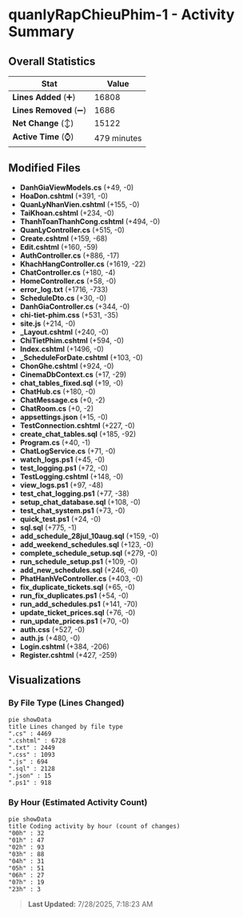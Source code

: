# quanlyRapChieuPhim-1 - Activity Summary 

## Overall Statistics

| Stat                   | Value                                                             |
| ---------------------- | ----------------------------------------------------------------- |
| **Lines Added** (➕)   | 16808                                          |
| **Lines Removed** (➖) | 1686                                        |
| **Net Change** (↕)    | 15122                |
| **Active Time** (⌚)   | 479 minutes |


## Modified Files
- **DanhGiaViewModels.cs** (+49, -0)
- **HoaDon.cshtml** (+391, -0)
- **QuanLyNhanVien.cshtml** (+155, -0)
- **TaiKhoan.cshtml** (+234, -0)
- **ThanhToanThanhCong.cshtml** (+494, -0)
- **QuanLyController.cs** (+515, -0)
- **Create.cshtml** (+159, -68)
- **Edit.cshtml** (+160, -59)
- **AuthController.cs** (+886, -17)
- **KhachHangController.cs** (+1619, -22)
- **ChatController.cs** (+180, -4)
- **HomeController.cs** (+58, -0)
- **error_log.txt** (+1716, -733)
- **ScheduleDto.cs** (+30, -0)
- **DanhGiaController.cs** (+344, -0)
- **chi-tiet-phim.css** (+531, -35)
- **site.js** (+214, -0)
- **_Layout.cshtml** (+240, -0)
- **ChiTietPhim.cshtml** (+594, -0)
- **Index.cshtml** (+1496, -0)
- **_ScheduleForDate.cshtml** (+103, -0)
- **ChonGhe.cshtml** (+924, -0)
- **CinemaDbContext.cs** (+17, -29)
- **chat_tables_fixed.sql** (+19, -0)
- **ChatHub.cs** (+180, -0)
- **ChatMessage.cs** (+0, -2)
- **ChatRoom.cs** (+0, -2)
- **appsettings.json** (+15, -0)
- **TestConnection.cshtml** (+227, -0)
- **create_chat_tables.sql** (+185, -92)
- **Program.cs** (+40, -1)
- **ChatLogService.cs** (+71, -0)
- **watch_logs.ps1** (+45, -0)
- **test_logging.ps1** (+72, -0)
- **TestLogging.cshtml** (+148, -0)
- **view_logs.ps1** (+97, -48)
- **test_chat_logging.ps1** (+77, -38)
- **setup_chat_database.sql** (+108, -0)
- **test_chat_system.ps1** (+73, -0)
- **quick_test.ps1** (+24, -0)
- **sql.sql** (+775, -1)
- **add_schedule_28jul_10aug.sql** (+159, -0)
- **add_weekend_schedules.sql** (+123, -0)
- **complete_schedule_setup.sql** (+279, -0)
- **run_schedule_setup.ps1** (+109, -0)
- **add_new_schedules.sql** (+246, -0)
- **PhatHanhVeController.cs** (+403, -0)
- **fix_duplicate_tickets.sql** (+65, -0)
- **run_fix_duplicates.ps1** (+54, -0)
- **run_add_schedules.ps1** (+141, -70)
- **update_ticket_prices.sql** (+76, -0)
- **run_update_prices.ps1** (+70, -0)
- **auth.css** (+527, -0)
- **auth.js** (+480, -0)
- **Login.cshtml** (+384, -206)
- **Register.cshtml** (+427, -259)

## Visualizations

### By File Type (Lines Changed)

```mermaid
pie showData
title Lines changed by file type
".cs" : 4469
".cshtml" : 6728
".txt" : 2449
".css" : 1093
".js" : 694
".sql" : 2128
".json" : 15
".ps1" : 918
```

### By Hour (Estimated Activity Count)

```mermaid
pie showData
title Coding activity by hour (count of changes)
"00h" : 32
"01h" : 47
"02h" : 93
"03h" : 88
"04h" : 31
"05h" : 51
"06h" : 27
"07h" : 19
"23h" : 3
```


> **Last Updated:** 7/28/2025, 7:18:23 AM